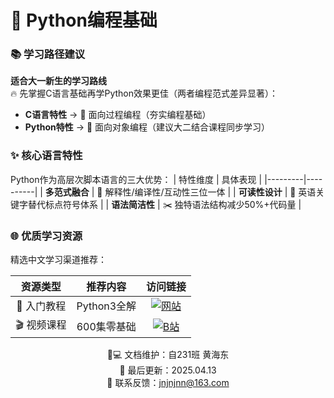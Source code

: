 # 🐍 Python编程基础

### 📚 学习路径建议
**适合大一新生的学习路线**  
🔥 先掌握C语言基础再学Python效果更佳（两者编程范式差异显著）：
- **C语言特性** → 🎯 面向过程编程（夯实编程基础）
- **Python特性** → 🚀 面向对象编程（建议大二结合课程同步学习）

### ✨ 核心语言特性
Python作为高层次脚本语言的三大优势：
| 特性维度 | 具体表现 |
|---------|----------|
| **多范式融合** | 🔄 解释性/编译性/互动性三位一体 | 
| **可读性设计** | 📖 英语关键字替代标点符号体系 |
| **语法简洁性** | ✂️ 独特语法结构减少50%+代码量 |

### 🌐 优质学习资源
精选中文学习渠道推荐：

资源类型 | 推荐内容 | 访问链接
:---:|:---:|:---:
📘 入门教程 | Python3全解 | [![网站](https://img.shields.io/badge/菜鸟教程-绿色?style=flat-square)](https://www.runoob.com/python3/python3-tutorial.html)
🎬 视频课程 | 600集零基础 | [![B站](https://img.shields.io/badge/B站-粉色?style=flat-square)](https://www.bilibili.com/video/BV1qW4y1a7fU/)

<p align="center">
👨💻 文档维护：自231班 黄海东<br/>
📅 最后更新：2025.04.13<br/>
📧 联系反馈：<a href="mailto:jnjnjnn@163.com">jnjnjnn@163.com</a>
</p>